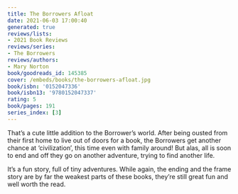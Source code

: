 ```yaml
---
title: The Borrowers Afloat
date: 2021-06-03 17:00:40
generated: true
reviews/lists:
- 2021 Book Reviews
reviews/series:
- The Borrowers
reviews/authors:
- Mary Norton
book/goodreads_id: 145385
cover: /embeds/books/the-borrowers-afloat.jpg
book/isbn: '0152047336'
book/isbn13: '9780152047337'
rating: 5
book/pages: 191
series_index: [3]
---
```

That’s a cute little addition to the Borrower’s world. After being ousted from their first home to live out of doors for a book, the Borrowers get another chance at ‘civilization’, this time even with family around! But alas, all is soon to end and off they go on another adventure, trying to find another life.  

It’s a fun story, full of tiny adventures. While again, the ending and the frame story are by far the weakest parts of these books, they’re still great fun and well worth the read.

<!--more-->